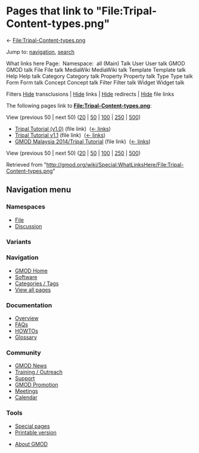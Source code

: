 <div id="mw-page-base" class="noprint">

</div>

<div id="mw-head-base" class="noprint">

</div>

<div id="content" class="mw-body" role="main">

<span id="top"></span>

<div id="mw-js-message" style="display:none;">

</div>



# <span dir="auto">Pages that link to "File:Tripal-Content-types.png"</span>

<div id="bodyContent">

<div id="contentSub">

←
[File:Tripal-Content-types.png](/wiki/File:Tripal-Content-types.png "File:Tripal-Content-types.png")

</div>

<div id="jump-to-nav" class="mw-jump">

Jump to: [navigation](#mw-navigation), [search](#p-search)

</div>

<div id="mw-content-text">

What links here Page:  Namespace:  all (Main) Talk User User talk GMOD
GMOD talk File File talk MediaWiki MediaWiki talk Template Template talk
Help Help talk Category Category talk Property Property talk Type Type
talk Form Form talk Concept Concept talk Filter Filter talk Widget
Widget talk

Filters
[Hide](/mediawiki/index.php?title=Special:WhatLinksHere/File:Tripal-Content-types.png&hidetrans=1 "Special:WhatLinksHere/File:Tripal-Content-types.png")
transclusions \|
[Hide](/mediawiki/index.php?title=Special:WhatLinksHere/File:Tripal-Content-types.png&hidelinks=1 "Special:WhatLinksHere/File:Tripal-Content-types.png")
links \|
[Hide](/mediawiki/index.php?title=Special:WhatLinksHere/File:Tripal-Content-types.png&hideredirs=1 "Special:WhatLinksHere/File:Tripal-Content-types.png")
redirects \|
[Hide](/mediawiki/index.php?title=Special:WhatLinksHere/File:Tripal-Content-types.png&hideimages=1 "Special:WhatLinksHere/File:Tripal-Content-types.png")
file links

The following pages link to
**[File:Tripal-Content-types.png](/wiki/File:Tripal-Content-types.png "File:Tripal-Content-types.png")**:

View (previous 50 \| next 50)
([20](/mediawiki/index.php?title=Special:WhatLinksHere/File:Tripal-Content-types.png&limit=20 "Special:WhatLinksHere/File:Tripal-Content-types.png")
\|
[50](/mediawiki/index.php?title=Special:WhatLinksHere/File:Tripal-Content-types.png&limit=50 "Special:WhatLinksHere/File:Tripal-Content-types.png")
\|
[100](/mediawiki/index.php?title=Special:WhatLinksHere/File:Tripal-Content-types.png&limit=100 "Special:WhatLinksHere/File:Tripal-Content-types.png")
\|
[250](/mediawiki/index.php?title=Special:WhatLinksHere/File:Tripal-Content-types.png&limit=250 "Special:WhatLinksHere/File:Tripal-Content-types.png")
\|
[500](/mediawiki/index.php?title=Special:WhatLinksHere/File:Tripal-Content-types.png&limit=500 "Special:WhatLinksHere/File:Tripal-Content-types.png"))

- [Tripal Tutorial
  (v1.0)](/wiki/Tripal_Tutorial_(v1.0) "Tripal Tutorial (v1.0)") (file
  link) ‎ <span class="mw-whatlinkshere-tools">([←
  links](/mediawiki/index.php?title=Special:WhatLinksHere&target=Tripal+Tutorial+%28v1.0%29 "Special:WhatLinksHere"))</span>
- [Tripal Tutorial
  v1.1](/wiki/Tripal_Tutorial_v1.1 "Tripal Tutorial v1.1") (file link) ‎
  <span class="mw-whatlinkshere-tools">([←
  links](/mediawiki/index.php?title=Special:WhatLinksHere&target=Tripal+Tutorial+v1.1 "Special:WhatLinksHere"))</span>
- [GMOD Malaysia 2014/Tripal
  Tutorial](/wiki/GMOD_Malaysia_2014/Tripal_Tutorial "GMOD Malaysia 2014/Tripal Tutorial")
  (file link) ‎ <span class="mw-whatlinkshere-tools">([←
  links](/mediawiki/index.php?title=Special:WhatLinksHere&target=GMOD+Malaysia+2014%2FTripal+Tutorial "Special:WhatLinksHere"))</span>

View (previous 50 \| next 50)
([20](/mediawiki/index.php?title=Special:WhatLinksHere/File:Tripal-Content-types.png&limit=20 "Special:WhatLinksHere/File:Tripal-Content-types.png")
\|
[50](/mediawiki/index.php?title=Special:WhatLinksHere/File:Tripal-Content-types.png&limit=50 "Special:WhatLinksHere/File:Tripal-Content-types.png")
\|
[100](/mediawiki/index.php?title=Special:WhatLinksHere/File:Tripal-Content-types.png&limit=100 "Special:WhatLinksHere/File:Tripal-Content-types.png")
\|
[250](/mediawiki/index.php?title=Special:WhatLinksHere/File:Tripal-Content-types.png&limit=250 "Special:WhatLinksHere/File:Tripal-Content-types.png")
\|
[500](/mediawiki/index.php?title=Special:WhatLinksHere/File:Tripal-Content-types.png&limit=500 "Special:WhatLinksHere/File:Tripal-Content-types.png"))

</div>

<div class="printfooter">

Retrieved from
"<http://gmod.org/wiki/Special:WhatLinksHere/File:Tripal-Content-types.png>"

</div>

<div id="catlinks" class="catlinks catlinks-allhidden">

</div>

<div class="visualClear">

</div>

</div>

</div>

<div id="mw-navigation">

## Navigation menu

<div id="mw-head">



<div id="left-navigation">

<div id="p-namespaces" class="vectorTabs" role="navigation"
aria-labelledby="p-namespaces-label">

### Namespaces

- <span id="ca-nstab-image"><a href="/wiki/File:Tripal-Content-types.png" accesskey="c"
  title="View the file page [c]">File</a></span>
- <span id="ca-talk"><a
  href="/mediawiki/index.php?title=File_talk:Tripal-Content-types.png&amp;action=edit&amp;redlink=1"
  accesskey="t"
  title="Discussion about the content page [t]">Discussion</a></span>

</div>

<div id="p-variants" class="vectorMenu emptyPortlet" role="navigation"
aria-labelledby="p-variants-label">

### 

### Variants[](#)

<div class="menu">

</div>

</div>

</div>





</div>

</div>

</div>

<div id="mw-panel">

<div id="p-logo" role="banner">

<a href="/wiki/Main_Page"
style="background-image: url(http://gmod.org/images/GMOD-cogs.png);"
title="Visit the main page"></a>

</div>

<div id="p-Navigation" class="portal" role="navigation"
aria-labelledby="p-Navigation-label">

### Navigation

<div class="body">

- <span id="n-GMOD-Home">[GMOD Home](/wiki/Main_Page)</span>
- <span id="n-Software">[Software](/wiki/GMOD_Components)</span>
- <span id="n-Categories-.2F-Tags">[Categories /
  Tags](/wiki/Categories)</span>
- <span id="n-View-all-pages">[View all
  pages](/wiki/Special:AllPages)</span>

</div>

</div>

<div id="p-Documentation" class="portal" role="navigation"
aria-labelledby="p-Documentation-label">

### Documentation

<div class="body">

- <span id="n-Overview">[Overview](/wiki/Overview)</span>
- <span id="n-FAQs">[FAQs](/wiki/Category:FAQ)</span>
- <span id="n-HOWTOs">[HOWTOs](/wiki/Category:HOWTO)</span>
- <span id="n-Glossary">[Glossary](/wiki/Glossary)</span>

</div>

</div>

<div id="p-Community" class="portal" role="navigation"
aria-labelledby="p-Community-label">

### Community

<div class="body">

- <span id="n-GMOD-News">[GMOD News](/wiki/GMOD_News)</span>
- <span id="n-Training-.2F-Outreach">[Training /
  Outreach](/wiki/Training_and_Outreach)</span>
- <span id="n-Support">[Support](/wiki/Support)</span>
- <span id="n-GMOD-Promotion">[GMOD
  Promotion](/wiki/GMOD_Promotion)</span>
- <span id="n-Meetings">[Meetings](/wiki/Meetings)</span>
- <span id="n-Calendar">[Calendar](/wiki/Calendar)</span>

</div>

</div>

<div id="p-tb" class="portal" role="navigation"
aria-labelledby="p-tb-label">

### Tools

<div class="body">

- <span id="t-specialpages"><a href="/wiki/Special:SpecialPages" accesskey="q"
  title="A list of all special pages [q]">Special pages</a></span>
- <span id="t-print"><a
  href="/mediawiki/index.php?title=Special:WhatLinksHere/File:Tripal-Content-types.png&amp;printable=yes"
  rel="alternate" accesskey="p"
  title="Printable version of this page [p]">Printable version</a></span>

</div>

</div>

</div>

</div>

<div id="footer" role="contentinfo">

- <span id="footer-places-about">[About
  GMOD](/wiki/GMOD:About "GMOD:About")</span>

<!-- -->






</div>
